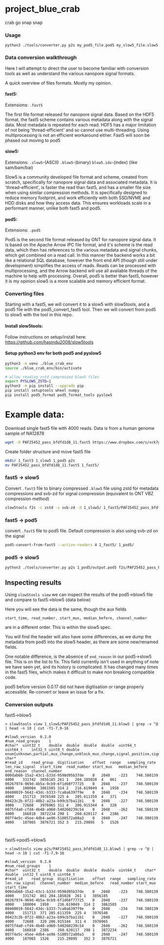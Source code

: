 # project_blue_crab
crab go snap snap

### Usage
```
python3 ./tools/converter.py p2s my_pod5_file.pod5 my_slow5_file.slow5
```

### Data conversion walkthrough

Here I will attempt to direct the user to become familiar with conversion tools as well as understand the various nanopore signal formats.

A quick overview of files formats. Mostly my opinion.

#### fast5:

Extensions: `.fast5`

The first file format released for nanopore signal data. Based on the HDF5 format, the fast5 scheme contains various metadata along with the signal data. Most metadata is repeated for each read. HDF5 has a major limitation of not being 'thread-efficient' and so cannot use multi-threading. Using multiprocessing is not an efficient workaround either. Fast5 will soon be phased out moving to pod5


#### slow5:

Extensions: `.slow5`-(ASCII) `.blow5`-(binary) `blow5.idx`-(index) (like sam/bam/bai)

Slow5 is a community developed file format and scheme, created from scratch, specifically for nanopore signal data and associated metadata. It is 'thread-efficient', is faster the read than fast5, and has a smaller file size when using similar compression methods. It is specifically designed to reduce memory footprint, and work efficiently with both SSD/NVME and HDD disks and how they access data. This ensures workloads scale in a performant manner, unlike both fast5 and pod5.


#### pod5:

Extensions: `.pod5`

Pod5 is the second file format released by ONT for nanopore signal data. It is based on the Apache Arrow IPC file format, and it's scheme is the read data, which then has references to the various metadata and signal chunks, which get combined on a read call. In this manner the backend works a bit like a relational SQL database, however the front end API (though still under development) simplifies the access of reads. Reads can be processed with multiprocessing, and the Arrow backend will use all available threads of the machine to help with processing. Overall, pod5 is better than fast5, however it is my opinion slow5 is a more scalable and memory efficient format.



### Converting files

Starting with a fast5, we will convert it to a slow5 with slow5tools, and a pod5 file with the pod5_convert_fast5 tool.
Then we will convert from pod5 to slow5 with the tool in this repo.

#### Install slow5tools:

Follow instructions on setup/install here:
https://github.com/hasindu2008/slow5tools

#### Setup python3 env for both pod5 and pyslow5

```bash
python3 -m venv ./blue_crab_env
source ./blue_crab_env/bin/activate

# allow reading zstd compressed blow5 files
export PYSLOW5_ZSTD=1
python3 -m pip install --upgrade pip
pip install setuptools wheel numpy
pip install pod5_format pod5_format_tools pyslow5
```

# Example data:

Download single fast5 file with 4000 reads. Data is from a human genome sample of NA12878

```bash
wget -O PAF25452_pass_bfdfd1d8_11.fast5 https://www.dropbox.com/s/xck7g8sc80hx02u/PAF25452_pass_bfdfd1d8_11.fast5?dl=1
```

Create folder structure and move fast5 file

```bash
mkdir 1_fast5 1_slow5 1_pod5 p2s
mv PAF25452_pass_bfdfd1d8_11.fast5 1_fast5/
```

### fast5 -> slow5

Convert `.fast5` file to binary compressed `.blow5` file using zstd for metadata compressions and svb-zd for signal compression (equivalent to ONT VBZ compression method)

```bash
slow5tools f2s -c zstd -s svb-zd -d 1_slow5/ 1_fast5/PAF25452_pass_bfdfd1d8_11.fast5
```

### fast5 -> pod5

convert `.fast5` file to pod5 file. Default compression is also using svb-zd on the signal

```bash
pod5-convert-from-fast5 --active-readers 4 1_fast5/ 1_pod5/
```


### pod5 -> slow5

```bash
python3 ./tools/converter.py p2s 1_pod5/output.pod5 f2s/PAF25452_pass_bfdfd1d8_11.blow5
```


## Inspecting results

Using `slow5tools view` we can inspect the results of the pod5->blow5 file and compare to fast5->blow5 (data below)

Here you will see the data is the same, though the aux fields
```
start_time, read_number, start_mux, median_before, channel_number
```
are in a different order. This is within the slow5 spec.

You will find the header will also have some differences, as we dump the metadata from pod5 into the slow5 header, as there are some new/renamed fields.

One notable difference, is the absence of `end_reason` in our pod5->slow5 file. This is on the list to fix. This field currently isn't used in anything of note we have seen yet, and its history is complicated. It has changed many times in the fast5 files, which makes it difficult to make non breaking compatible code.

<!-- One last difference, is in our pod5->blow5 file output, you will note `digitisation=1` and `range` is a float < 1. That is because ONT removed range and digitisation from pod5. While digitisation can be calculated from `adc_max - adc_min`, when converting fast5 files, they are both 0. The reason these are needed are for conversion of the raw signal values into pA values using the following array maths:

```
scale = range / digitisation
pA_signal = scale * (signal + offset)
```

So instead, we set digitisation to 1, and place the scale value in the range column.

This means, if a 3rd party software reads a slow5 file, and wants to calculate pA, the maths goes like this

```
range = 0.365518
digitisation = 1

scale = range / digitisation

0.365518 = 0.365518 / 1
```

So effectively, scale = range, and they are both of the same double/float type.

This way, we don't break other tools while ONT decide how many tools they want to break in the process of finalising the pod5 format. -->

pod5 before version 0.0.17 did not have digitisation or range properly accessible. Re-convert or leave an issue for a fix.


### Conversion outputs

fast5->blow5
```
> slow5tools view 1_slow5/PAF25452_pass_bfdfd1d8_11.blow5 | grep -v ^@ | head -n 10 | cut -f1-7,9-16

#slow5_version	0.2.0
#num_read_groups	1
#char*	uint32_t	double	double	double	double	uint64_t	uint64_t	int32_t	uint8_t	double	enum{unknown,partial,mux_change,unblock_mux_change,signal_positive,signal_negative}	char*
#read_id	read_group	digitisation	offset	range	sampling_rate	len_raw_signal	start_time	read_number	start_mux	median_before	end_reason	channel_number
000dab68-15a2-43c1-b33d-9598d95b37de	0	2048	-223	748.580139	4000	331742	3856185	261	1	204.185028	4	861
00267974-969d-4b5a-9cb9-6f1d68f77725	0	2048	-237	748.580139	4000	180004	3861585	314	2	216.619049	4	1958
00400019-5642-43dc-b333-7ca0a6397f9e	0	2048	-234	748.580139	4000	151713	3976540	225	4	205.611359	4	371
00423c2b-8f22-48b2-a23a-b99cb7ba11b1	0	2048	-227	748.580139	4000	72688	3976965	311	4	206.915344	4	320
0075f4a0-cfd4-4b48-a960-540260239c54	0	2048	-262	748.580139	4000	166818	3872234	298	1	260.620117	4	2386
007f4e5c-45ee-4db4-ae96-5180572a80a3	0	2048	-247	748.580139	4000	187065	3876721	352	3	215.29895	5	1526



```

fast5->pod5->blow5
```
> slow5tools view p2s/PAF25452_pass_bfdfd1d8_11.blow5 | grep -v ^@ | head -n 10 | cut -f1-7,9-16

#slow5_version	0.2.0
#num_read_groups	1
#char*	uint32_t	double	double	double	double	uint64_t	char*	double	int32_t	uint8_t	uint64_t
#read_id	read_group	digitisation	offset	range	sampling_rate	len_raw_signal	channel_number	median_before	read_number	start_mux	start_time
000dab68-15a2-43c1-b33d-9598d95b37de	0	2048	-223	748.580139	4000	331742	861	204.185028	261	1	3856185
00267974-969d-4b5a-9cb9-6f1d68f77725	0	2048	-237	748.580139	4000	180004	1958	216.619049	314	2	3861585
00400019-5642-43dc-b333-7ca0a6397f9e	0	2048	-234	748.580139	4000	151713	371	205.611359	225	4	3976540
00423c2b-8f22-48b2-a23a-b99cb7ba11b1	0	2048	-227	748.580139	4000	72688	320	206.915344	311	4	3976965
0075f4a0-cfd4-4b48-a960-540260239c54	0	2048	-262	748.580139	4000	166818	2386	260.620117	298	1	3872234
007f4e5c-45ee-4db4-ae96-5180572a80a3	0	2048	-247	748.580139	4000	187065	1526	215.29895	352	3	3876721

```
